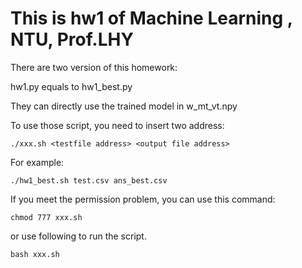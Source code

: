 # This is hw1 of Machine Learning , NTU, Prof.LHY

There are two version of this homework:

hw1.py equals to hw1_best.py

They can directly use the trained model in w_mt_vt.npy 

To use those script, you need to insert two address:
```
./xxx.sh <testfile address> <output file address>
```
For example:
```
./hw1_best.sh test.csv ans_best.csv
 ```
If you meet the permission problem, you can use this command:
```
chmod 777 xxx.sh
```
or use following to run the script.
```
bash xxx.sh
```
